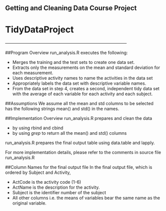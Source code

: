 ## Getting and Cleaning Data Course Project
# TidyDataProject
————————————————————————————

##Program Overview
run_analysis.R executes the following:
* Merges the training and the test sets to create one data set.
* Extracts only the measurements on the mean and standard deviation for each measurement. 
* Uses descriptive activity names to name the activities in the data set
* Appropriately labels the data set with descriptive variable names. 
* From the data set in step 4, creates a second, independent tidy data set with the average of each variable for each activity and each subject.


##Assumptions
We assume all the mean and std columns to be selected has the following strings mean() and std() in the names.

##Implementation Overview
run_analysis.R prepares and clean the data
* by using rbind and cbind
* by using *grep* to return all the mean() and std() columns

run_analysis.R prepares the final output table using data.table and lapply.

For more implementation details, please refer to the comments in source file run_analysis.R

##Column Names for the final output file
In the final output file, which is ordered by Subject and Activity,
* ActCode is the activity code (1-6)
* ActName is the description for the activity.
* Subject is the identifier number of the subject
* All other columns i.e. the means of variables bear the same name as the original variable.

